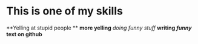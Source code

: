 # This is one of my skills

**Yelling at stupid people **
__more yelling__
*doing funny stuff*
__writing *funny* text on github__
